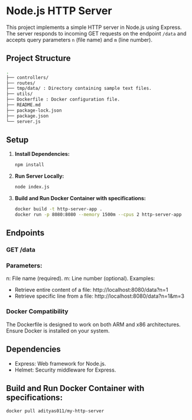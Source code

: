 # Node.js HTTP Server

This project implements a simple HTTP server in Node.js using Express. The server responds to incoming GET requests on the endpoint `/data` and accepts query parameters `n` (file name) and `m` (line number).

## Project Structure

```bash
.
├── controllers/
├── routes/
├── tmp/data/ : Directory containing sample text files.
├── utils/
├── Dockerfile : Docker configuration file.
├── README.md
├── package-lock.json
├── package.json
└── server.js
```

## Setup

1. **Install Dependencies:**
   ```bash
   npm install
2. **Run Server Locally:**
   ```bash
   node index.js
3. **Build and Run Docker Container with specifications:**
   ```bash
   docker build -t http-server-app .
   docker run -p 8080:8080 --memory 1500m --cpus 2 http-server-app

## Endpoints
### GET /data

### Parameters:
n: File name (required).
m: Line number (optional).
Examples:

- Retrieve entire content of a file: http://localhost:8080/data?n=1
- Retrieve specific line from a file: http://localhost:8080/data?n=1&m=3

### Docker Compatibility
The Dockerfile is designed to work on both ARM and x86 architectures. Ensure Docker is installed on your system.

## Dependencies
- Express: Web framework for Node.js.
- Helmet: Security middleware for Express.

## **Build and Run Docker Container with specifications:**
   ```bash
   docker pull adityas011/my-http-server
